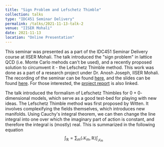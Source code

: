 ```yaml
---
title: "Sign Problem and Lefschetz Thimble"
collection: talks
type: "IDC451 Seminar Delivery"
permalink: /talks/2021-11-13-talk-2
venue: "IISER Mohali"
date: 2021-11-13
location: "Online Presentation"
---
```


This seminar was presented as a part of the IDC451 Seminar Delivery course at IISER Mohali. The talk introduced the "sign problem" in lattice QCD (i.e. Monte Carlo mehods can't be used), and a recently proposed solution to circumvent it - the Lefschetz Thimble method. This work was done as a part of a research project under Dr. Anosh Joseph, IISER Mohali. The recording of the seminar can be found [here](https://www.youtube.com/watch?v=uBm3V33SLJY), and the slides can be found [here](https://www.youtube.com/watch?v=uBm3V33SLJY). For those interested, the [project report](https://web.iisermohali.ac.in/Faculty/anoshjoseph/internships/2021/report_2021_Kunal_Verma.pdf) is also linked.

The talk introduced the formalism of Lefschetz Thimbles for $0+0$-dimensional models, which serve as a good test-bed for playing with new ideas. The Lefschetz Thimble method was first proposed by Witten. It involves complexifying the fields themselves, which introduces new manifolds. Using Cauchy's integral theorem, we can then change the line integral into one over which the imaginary part of action is constant, and therefore the integral is (mostly) real. This is summarized in the following equation 
$$\int_{\mathbb{R}} = \sum_m \langle \mathcal{K}_m, \mathbb{R} \rangle \int_{\mathcal{J}_m}$$

